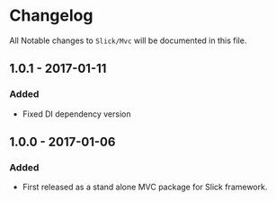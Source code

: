 # Changelog

All Notable changes to `Slick/Mvc` will be documented in this file.

## 1.0.1 - 2017-01-11

### Added
- Fixed DI dependency version

## 1.0.0 - 2017-01-06

### Added
- First released as a stand alone MVC package for Slick framework.